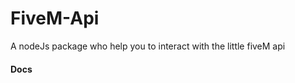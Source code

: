 # FiveM-Api
A nodeJs package who help you to interact with the little fiveM api

#### Docs
<!--stackedit_data:
eyJoaXN0b3J5IjpbMTM2Njc4MzExM119
-->